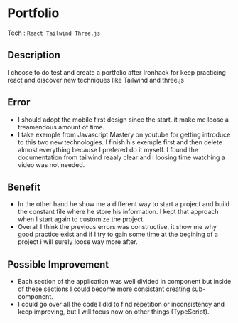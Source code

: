 # Portfolio

Tech : `React Tailwind Three.js` 

## Description

 I choose to do test and create a portfolio after Ironhack for keep practicing react and discover new techniques like Tailwind and three.js

## Error

- I should adopt the mobile first design since the start. it make me loose a treamendous amount of time.
- I take exemple from Javascript Mastery on youtube for getting introduce to this two new technologies. I finish his exemple first and then delete almost everything because I prefered do it myself. I found the documentation from tailwind reaaly clear and i loosing time watching a video was not needed.

## Benefit

- In the other hand he show me a different way to start a project and build the constant file where he store his information. I kept that approach when I start again to customize the project.
- Overall I think the previous errors was constructive, it show me why good practice exist and if I try to gain some time at the begining of a project i will surely loose way more after.

## Possible Improvement

- Each section of the application was well divided in component but inside of these sections I could become more consistant creating sub-component.
- I could go over all the code I did to find repetition or inconsistency and keep improving, but I will focus now on other things (TypeScript).
